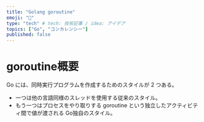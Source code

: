 ```yaml
---
title: "Golang goroutine"
emoji: "🤖"
type: "tech" # tech: 技術記事 / idea: アイデア
topics: ["Go", "コンカレンシー"]
published: false
---
```


# goroutine概要
Go には、同時実行プログラムを作成するためのスタイルが 2 つある。
- 一つは他の言語同様のスレッドを使用する従来のスタイル。
- もう一つはプロセスをやり取りする goroutine という独立したアクティビティ間で値が渡される Go独自のスタイル。


